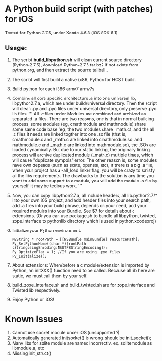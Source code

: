 A Python build script (with patches) for iOS
============================================

Tested for Python 2.7.5, under Xcode 4.6.3 (iOS SDK 6.1)

Usage:
-----

1. The script **build_libpython.sh** will clean current source directory (Python-2.7.5), download Python-2.7.5.tar.bz2 if not exists from python.org, and then extract the source tallball..

2. The script will first build a native (x86) Python for HOST build.

3. Build python for each i386 armv7 armv7s

4. Combine all core specific architecture .a into one universal lib, libpython2.7.a, which are under build/universal directory. Then the script will clean .py and .pyc files under universal directory, only preserve .pyo lib files.
    '''
    All .c files under Modules are combined and archived as separated .a files. There are two reasons, one is that in normal building process, some modules (eg, cmathmodule and mathmodule) share some same code base (eg, the two modules share _math.c), and the all .c files it needs are linked togther into one .so file (that is, cmathmodule.c and _math.c are linked into cmathmodule.so, and mathmodule.c and _math.c are linked into mathmodule.so), the .SOs are loaded dynamically. But due to our static linking, the originally linking process will archive duplicated module (_math.c) multiple times, which will cause "duplicate sympols" error.
    The other reason is, some modules have own depends (such as sqlite, openssl, etc), if there is a big .a file, when your project has a -all_load linker flag, you will be crazy to satisfy all the libs requirements.
    The drawbacks to the solution is any time you want to add some support to a module, you will add the module .a file by yourself, it may be tedious work.
    '''

5. Now, you can copy libpython2.7.a, all include headers, all lib/python2.7/* into your own iOS project, and add header files into your search path, add .a files into your build phrase, depends on your need, add your required modules into your Bundle.
    See $7 for details about c extensions.
    (Or you can use package.sh to bundle all libpython, twisted, zope.interface to pythonlib directory which is used in python.xcodeproj)
6. Initialize your Python environment:

    ```objc
    NSString * rootPath = [[NSBundle mainBundle] resourcePath];
    Py_SetPythonHome((char *)[rootPath cStringUsingEncoding:NSUTF8StringEncoding]);
    Py_OptimizeFlag = 1; //If you are using .pyo files
    Py_Initialize();
    ```

7. About extensions:
    When/before a c module/extension is imported by Python, an initXXX() function need to be called. Because all lib here are static, we must call them by your self. 

8. build_zope_interface.sh and build_twisted.sh are for zope.interface and Twisted lib respectively.

9. Enjoy Python on iOS!


Known Issues
============
1. Cannot use socket module under iOS (unsupported ?)
2. Automatically generated initsocket() is wrong, should be init_socket();
3. Many libs for sqlite module are named incorrectly, eg, sqlitemodule as libmodule.a, etc
4. Missing init_struct()
